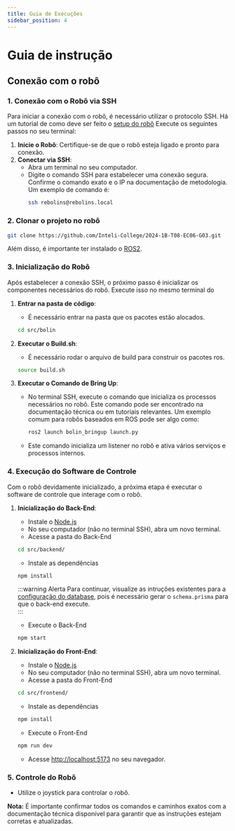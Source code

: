 ```yaml
---
title: Guia de Execuções
sidebar_position: 4
---
```


# Guia de instrução 

## Conexão com o robô

### 1. Conexão com o Robô via SSH
Para iniciar a conexão com o robô, é necessário utilizar o protocolo SSH. Há um tutorial de como deve ser feito o [setup do robô](https://inteli-college.github.io/2024-1B-T08-EC06-G03/Sprint%202/Metodologia) Execute os seguintes passos no seu terminal:

1. **Inicie o Robô**: Certifique-se de que o robô esteja ligado e pronto para conexão.
2. **Conectar via SSH**:
   - Abra um terminal no seu computador.
   - Digite o comando SSH para estabelecer uma conexão segura. Confirme o comando exato e o IP na documentação de metodologia. Um exemplo de comando é:
     ```bash
     ssh rebolins@rebolins.local
     ```

### 2. Clonar o projeto no robô 

```sh
git clone https://github.com/Inteli-College/2024-1B-T08-EC06-G03.git
```
Além disso, é importante ter instalado o [ROS2](https://docs.ros.org/en/humble/Installation.html).

### 3. Inicialização do Robô
Após estabelecer a conexão SSH, o próximo passo é inicializar os componentes necessários do robô. Execute isso no mesmo terminal do 

1. **Entrar na pasta de código**:
    - É necessário entrar na pasta que os pacotes estão alocados.
    ```bash
    cd src/bolin
    ```

2. **Executar o Build.sh**:
    - É necessário rodar o arquivo de build para construir os pacotes ros.
    ```bash
    source build.sh
    ```

3. **Executar o Comando de Bring Up**:
   - No terminal SSH, execute o comando que inicializa os processos necessários no robô. Este comando pode ser encontrado na documentação técnica ou em tutoriais relevantes. Um exemplo comum para robôs baseados em ROS pode ser algo como:
     ```bash
     ros2 launch bolin_bringup launch.py
     ```
   - Este comando inicializa um listener no robô e ativa vários serviços e processos internos.

### 4. Execução do Software de Controle
Com o robô devidamente inicializado, a próxima etapa é executar o software de controle que interage com o robô.

1. **Inicialização do Back-End**:
    - Instale o [Node.js](https://nodejs.org/en/download/)
    - No seu computador (não no terminal SSH), abra um novo terminal.
    - Acesse a pasta do Back-End

    ```bash
    cd src/backend/
    ```

    - Instale as dependências

    ```bash
    npm install
    ```
    :::warning Alerta
    Para continuar, visualize as intruções existentes para a [configuração do database](/Sprint%204/banco_de_dados.md), pois é necessário gerar o `schema.prisma` para que o back-end execute.    
    :::

    - Execute o Back-End

    ```bash
    npm start
    ```
    
2. **Inicialização do Front-End**:
    - Instale o [Node.js](https://nodejs.org/en/download/)
    - No seu computador (não no terminal SSH), abra um novo terminal.
    - Acesse a pasta do Front-End

    ```bash
    cd src/frontend/
    ```

    - Instale as dependências

    ```bash
    npm install
    ```

    - Execute o Front-End

    ```bash
    npm run dev
    ```

    - Acesse [http://localhost:5173](http://localhost:5173) no seu navegador.

### 5. Controle do Robô
- Utilize o joystick para controlar o robô.


**Nota:** É importante confirmar todos os comandos e caminhos exatos com a documentação técnica disponível para garantir que as instruções estejam corretas e atualizadas.
